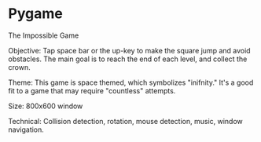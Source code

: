# Pygame

The Impossible Game

Objective: Tap space bar or the up-key to make the square jump and avoid obstacles. 
           The main goal is to reach the end of each level, and collect the crown.

Theme: This game is space themed, which symbolizes "inifnity." It's a good fit to a game that may require "countless" attempts.

Size: 800x600 window

Technical: Collision detection, rotation, mouse detection, music, window navigation.
